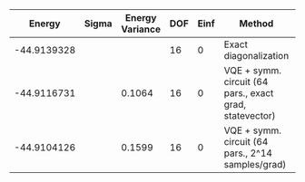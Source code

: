 | Energy      | Sigma | Energy Variance | DOF | Einf | Method                                                  | Data Repository |
|-------------|-------|-----------------|-----|------|---------------------------------------------------------|-----------------|
| -44.9139328 |       |                 | 16  | 0    | Exact diagonalization                                   |                 |
| -44.9116731 |       | 0.1064          | 16  | 0    | VQE + symm. circuit (64 pars., exact grad, statevector) |                 |
| -44.9104126 |       | 0.1599          | 16  | 0    | VQE + symm. circuit (64 pars., 2^14 samples/grad)       |                 |
